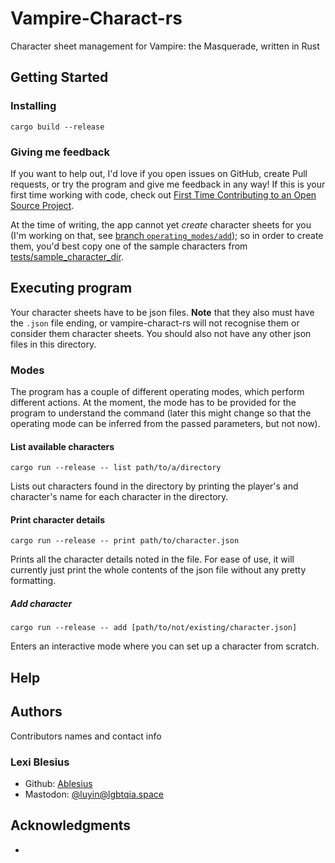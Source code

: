# Vampire-Charact-rs

Character sheet management for Vampire: the Masquerade, written in Rust

<!-- Note: Markdown *reference* links don't seem to work on Github README files, so always use the [default](https://example.org) format. -->

## Getting Started


<!-- ### Dependencies

*
-->

### Installing

```
cargo build --release
```

### Giving me feedback

If you want to help out, I'd love if you open issues on GitHub, create Pull requests, or try the program and give me feedback in any way! If this is your first time working with code, check out [First Time Contributing to an Open Source Project](docs/first-time-huh.md).


At the time of writing, the app cannot yet _create_ character sheets for you (I'm working on that, see [branch `operating_modes/add`](https://github.com/Ablesius/vampire-charact-rs/tree/operating_modes/add)); so in order to create them, you'd best copy one of the sample characters from [tests/sample_character_dir](tests/sample_character_dir/).

## Executing program

Your character sheets have to be json files.
**Note** that they also must have the `.json` file ending, or vampire-charact-rs will not recognise them or consider them character sheets. You should also not have any other json files in this directory.

### Modes

The program has a couple of different operating modes, which perform different actions.
At the moment, the mode has to be provided for the program to understand the command (later this might change so that the operating mode can be inferred from the passed parameters, but not now).

#### List available characters

```
cargo run --release -- list path/to/a/directory
```
Lists out characters found in the directory by printing the player's and character's name for each character in the directory.

#### Print character details
```
cargo run --release -- print path/to/character.json
```
Prints all the character details noted in the file. For ease of use, it will currently just print the whole contents of the json file without any pretty formatting.

##### Add character
```
cargo run --release -- add [path/to/not/existing/character.json]
```
Enters an interactive mode where you can set up a character from scratch.

## Help

<!-- Any advice for common problems or issues. -->

## Authors

Contributors names and contact info

### Lexi Blesius

- Github: [Ablesius](https://github.com/Ablesius)
- Mastodon: [@luyin@lgbtqia.space ](https://lgbtqia.space/@luyin)

## Acknowledgments

<!-- Inspiration, code snippets, etc. -->
*

